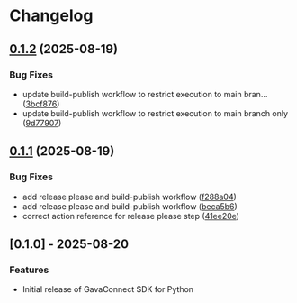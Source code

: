 # Changelog

## [0.1.2](https://github.com/acoruss/gavaconnect-sdk-python/compare/gavaconnect-sdk-python-v0.1.1...gavaconnect-sdk-python-v0.1.2) (2025-08-19)


### Bug Fixes

* update build-publish workflow to restrict execution to main bran… ([3bcf876](https://github.com/acoruss/gavaconnect-sdk-python/commit/3bcf876fefdc46ef1d65e12f9488373cacbaa413))
* update build-publish workflow to restrict execution to main branch only ([9d77907](https://github.com/acoruss/gavaconnect-sdk-python/commit/9d7790795f280bda396f9979dbc081019f700b11))

## [0.1.1](https://github.com/acoruss/gavaconnect-sdk-python/compare/gavaconnect-sdk-python-v0.1.0...gavaconnect-sdk-python-v0.1.1) (2025-08-19)


### Bug Fixes

* add release please and build-publish workflow ([f288a04](https://github.com/acoruss/gavaconnect-sdk-python/commit/f288a04a9715cccc8d23d9affa20a403b8d383fa))
* add release please and build-publish workflow ([beca5b6](https://github.com/acoruss/gavaconnect-sdk-python/commit/beca5b66036218dfe6c1621652c601174f9df87f))
* correct action reference for release please step ([41ee20e](https://github.com/acoruss/gavaconnect-sdk-python/commit/41ee20e0b906ac62990ef27229cabb3799e1c46b))

## [0.1.0] - 2025-08-20

### Features

- Initial release of GavaConnect SDK for Python
